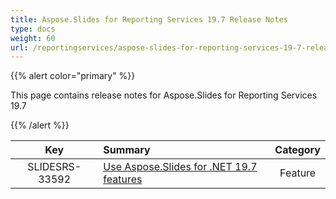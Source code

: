 ```yaml
---
title: Aspose.Slides for Reporting Services 19.7 Release Notes
type: docs
weight: 60
url: /reportingservices/aspose-slides-for-reporting-services-19-7-release-notes/
---
```


{{% alert color="primary" %}} 

This page contains release notes for Aspose.Slides for Reporting Services 19.7

{{% /alert %}} 

|**Key** |**Summary** |**Category** |
| :-: | :- | :-: |
|SLIDESRS-33592|[Use Aspose.Slides for .NET 19.7 features](https://docs.aspose.com/display/slidesnet/Aspose.Slides+for+.NET+19.7+Release+Notes)|Feature|

